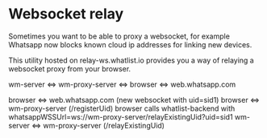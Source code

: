# Websocket relay
Sometimes you want to be able to proxy a websocket, for example Whatsapp now blocks known cloud ip addresses for linking new devices.

This utility hosted on relay-ws.whatlist.io provides you a way of relaying a websocket proxy from your browser.



wm-server <=> wm-proxy-server <=> browser <=> web.whatsapp.com

browser <=> web.whatsapp.com   (new websocket with uid=sid1)
browser <=> wm-proxy-server    (/registerUid)
browser calls whatlist-backend with whatsappWSSUrl=ws://wm-proxy-server/relayExistingUid?uid=sid1
wm-server <=> wm-proxy-server  (/relayExistingUid)
